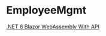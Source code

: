 # EmployeeMgmt

[.NET 8 Blazor WebAssembly With API](https://www.youtube.com/watch?v=pFrUhAI6RW0&list=PL285LgYq_FoKoxiqmUEgVX3_wFf1ioi3J&index=2)
